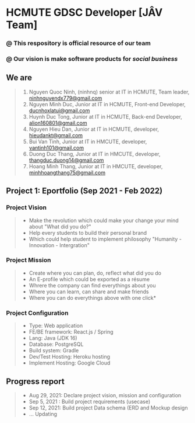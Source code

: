 # HCMUTE GDSC Developer [JÂV Team]
### @ This respository is official resource of our team
### @ Our vision is make software products for *social business* 
## **We are**
>1. Nguyen Quoc Ninh, (ninhnq) senior at  IT in HCMUTE, Team leader, ninhnguyendx779@gmail.com
>2. Nguyen Minh Duc, Junior at IT in HCMUTE, Front-end Developer, ducnhoxlatui@gmail.com
>3. Huynh Duc Tong, Junior at IT in HCMUTE, Back-end Developer, alion160801@gmail.com
>4. Nguyen Hieu Dan, Junior at IT in HCMUTE, developer, hieudankt@gmail.com
>5. Bui Van Tinh, Junior at IT in HMCUTE, developer, vantinh101@gmail.com
>6. Duong Duc Thang, Junior at IT in HMCUTE, developer, thangduc.duong14@gmail.com
>7. Hoang Minh Thang, Junior at IT in HMCUTE, developer, minhhoangthang75@gmail.com

## Project 1: Eportfolio (Sep 2021 - Feb 2022)
### Project Vision
>* Make the revolution which could make your change your mind about "What did you do?"
>* Help every students to build their personal brand
>* Which could help student to implement philosophy "Humanity - Innovation - Intergration" 
### Project Mission
>* Create where you can plan, do, reflect what did you do
>* An E-profile which could be exported as a résume  
>* Whrere the company can find everythings about you
>* Where you can learn, can share and make friends
>* Where you can do everythings above with one click* 
### Project Configuration
>* Type: Web application 
>* FE/BE framework: React.js / Spring
>* Lang: Java (JDK 16) 
>* Database: PostgreSQL
>* Build system: Gradle 
>* Dev/Test Hosting: Heroku hosting
>* Implement Hosting: Google Cloud
## Progress report 
>* Aug 29, 2021: Declare project vision, mission and configuration
>* Sep 5, 2021 : Build project requirements (usecase)
>* Sep 12, 2021: Build project Data schema (ERD and Mockup design
>* ... Updating


